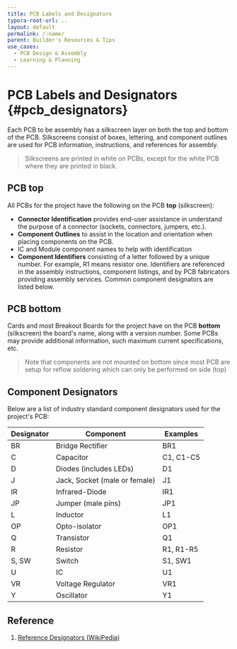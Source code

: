 ```yaml
---
title: PCB Labels and Designators
typora-root-url: ..
layout: default
permalink: /:name/
parent: Builder's Resources & Tips
use_cases:
  - PCB Design & Assembly
  - Learning & Planning
---
```

# PCB Labels and Designators {#pcb_designators}

Each PCB to be assembly has a silkscreen layer on both the top and bottom of the PCB.  Silkscreens consist of boxes, lettering, and component outlines are used for PCB information, instructions, and references for assembly.
> Silkscreens are printed in white on PCBs, except for the white PCB where they are printed in black.

## PCB **top**
All PCBs for the project have the following on the PCB **top** (silkscreen):

- **Connector Identification** provides end-user assistance in understand the purpose of a connector (sockets, connectors, jumpers, etc.).
- **Component Outlines** to assist in the location and orientation when placing components on the PCB.
- IC and Module component names to help with identification
- **Component Identifiers** consisting of a letter followed by a unique number.  For example, R1 means resistor one.  Identifiers are referenced in the assembly instructions, component listings, and by PCB fabricators providing assembly services.  Common component designators are listed below.

## PCB **bottom**

Cards and most Breakout Boards for the project have on the PCB **bottom** (silkscreen) the board's name, along with a version number.  Some PCBs may provide additional information, such maximum current specifications, etc.

> Note that components are not mounted on bottom since most PCB are setup for reflow soldering which can only be performed on side (top)

## Component Designators

Below are a list of industry standard component designators used for the project's PCB:

| Designator | Component                     | Examples  |
| ---------- | ----------------------------- | --------- |
| BR         | Bridge Rectifier              | BR1       |
| C          | Capacitor                     | C1, C1-C5 |
| D          | Diodes (includes LEDs)        | D1        |
| J          | Jack, Socket (male or female) | J1        |
| IR         | Infrared-Diode                | IR1       |
| JP         | Jumper (male pins)            | JP1       |
| L          | Inductor                      | L1        |
| OP         | Opto-isolator                 | OP1       |
| Q          | Transistor                    | Q1        |
| R          | Resistor                      | R1, R1-R5 |
| S, SW      | Switch                        | S1, SW1   |
| U          | IC                            | U1        |
| VR         | Voltage Regulator             | VR1       |
| Y          | Oscillator                    | Y1        |

## Reference

1. [Reference Designators (WikiPedia)](https://en.wikipedia.org/wiki/Reference_designator)
